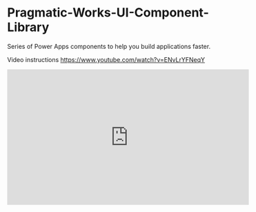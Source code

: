 # Pragmatic-Works-UI-Component-Library
Series of Power Apps components to help you build applications faster.


Video instructions
https://www.youtube.com/watch?v=ENvLrYFNeqY


<iframe width="560" height="315" src="https://www.youtube.com/embed/ENvLrYFNeqY" title="YouTube video player" frameborder="0" allow="accelerometer; autoplay; clipboard-write; encrypted-media; gyroscope; picture-in-picture; web-share" allowfullscreen></iframe>
